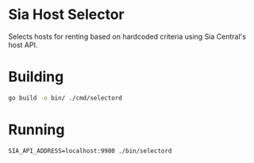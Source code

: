 # Sia Host Selector

Selects hosts for renting based on hardcoded criteria using Sia Central's host
API.

# Building

```sh
go build -o bin/ ./cmd/selectord
```

# Running
```
SIA_API_ADDRESS=localhost:9980 ./bin/selectord
```
